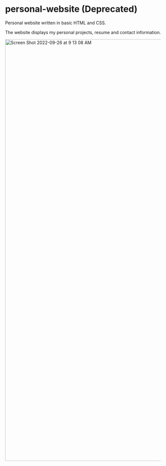 # personal-website (Deprecated)

Personal website written in basic HTML and CSS.

The website displays my personal projects, resume and contact information.

<img width="1365" alt="Screen Shot 2022-09-26 at 9 13 08 AM" src="https://user-images.githubusercontent.com/112342947/192319334-ce7d2c24-d9c3-4f94-b6a9-251a58e6cdc4.png">

